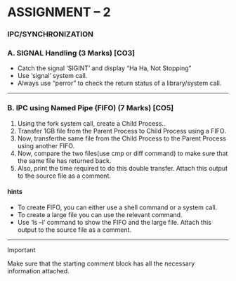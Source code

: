# ASSIGNMENT – 2
### IPC/SYNCHRONIZATION

### A. SIGNAL Handling (3 Marks) [CO3]
- Catch the signal ‘SIGINT’ and display “Ha Ha, Not Stopping”
- Use ‘signal’ system call. 
- Always use “perror” to check the return status of a library/system call.

--- 

### B. IPC using Named Pipe (FIFO) (7 Marks) [CO5]
1. Using the fork system call, create a Child Process.. 
2. Transfer 1GB file from the Parent Process to Child Process using a FIFO. 
3. Now, transferthe same file from the Child Process to the Parent Process using another FIFO. 
4. Now, compare the two files(use cmp or diff command) to make sure that the same file has returned back.
5. Also, print the time required to do this double transfer. Attach this output to the source file as a comment.
#### hints
- To create FIFO, you can either use a shell command or a system call.
- To create a large file you can use the relevant command.
- Use ‘ls –l’ command to show the FIFO and the large file. Attach this output to the source file as a comment.

---
> [!IMPORTANT]
> Make sure that the starting comment block has all the necessary information attached.

